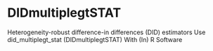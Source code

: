 # DIDmultiplegtSTAT
Heterogeneity-robust difference-in differences (DID) estimators Use did_multiplegt_stat (DIDmultiplegtSTAT) With (In) R Software
